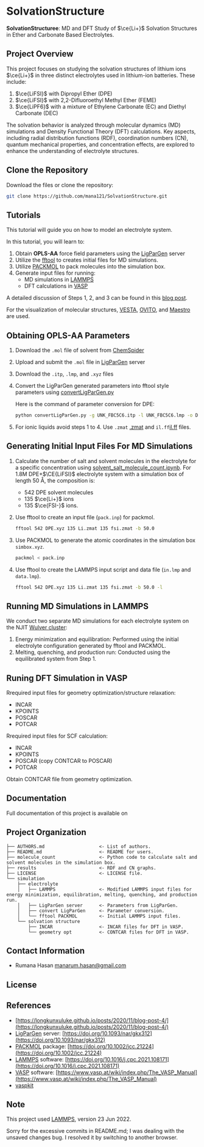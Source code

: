 # SolvationStructure 

**SolvationStructuree**: MD and DFT Study of $\ce{Li+}$ Solvation Structures in Ether and Carbonate Based Electrolytes.

## Project Overview

This project focuses on studying the solvation structures of lithium ions $\ce{Li+}$ in three distinct electrolytes used in lithium-ion batteries. These include: 

1. $\ce{LiFSI}$ with Dipropyl Ether (DPE)
2. $\ce{LiFSI}$ with 2,2-Difluoroethyl Methyl Ether (FEME)
3. $\ce{LiPF6}$ with a mixture of Ethylene Carbonate (EC) and Diethyl Carbonate (DEC)
   
The solvation behavior is analyzed through molecular dynamics (MD) simulations and Density Functional Theory (DFT) calculations. Key aspects, including radial distribution functions (RDF), coordination numbers (CN), quantum mechanical properties, and concentration effects, are explored to enhance the understanding of electrolyte structures.

## Clone the Repository

Download the files or clone the repository:

```bash
git clone https://github.com/mana121/SolvationStructure.git
```

## Tutorials

This tutorial will guide you on how to model an electrolyte system.

In this tutorial, you will learn to:

1. Obtain **OPLS-AA** force field parameters using the [LigParGen](https://traken.chem.yale.edu/ligpargen/) server
2. Utilize the [fftool](https://github.com/paduagroup/fftool) to creates initial files for MD simulations.
3. Utilize [PACKMOL](https://m3g.github.io/packmol/) to pack molecules into the simulation box.
4. Generate input files for running:
   - MD simulations in [LAMMPS](https://lammps.org/#gsc.tab=0)
   - DFT calculations in [VASP](https://www.vasp.at)
  
A detailed discussion of Steps 1, 2, and 3 can be found in this [blog post](https://longkunxuluke.github.io/posts/2020/11/blog-post-4/).

For the visualization of molecular structures, [VESTA](https://jp-minerals.org/vesta/en/), [OVITO](https://www.ovito.org), and [Maestro](https://www.schrodinger.com/platform/products/maestro/) are used.

## Obtaining **OPLS-AA** Parameters

1. Download the `.mol` file of solvent from [ChemSpider](https://www.chemspider.com/Chemical-Structure.7030.html)
2. Upload and submit the `.mol` file in [LigParGen](https://traken.chem.yale.edu/ligpargen/) server
3. Download the `.itp`, `.lmp`, and `.xyz` files
4. Convert the LigParGen generated parameters into fftool style parameters using [convertLigParGen.py](https://github.com/mccg-pas/group-wiki/tree/master/Scripts/ILMD)

   Here is the command of parameter conversion for DPE:
   
   ```bash
   python convertLigParGen.py -g UNK_FBC5C6.itp -l UNK_FBC5C6.lmp -o DPE.ff
   ```
5. For ionic liquids avoid steps 1 to 4. Use `.zmat` [.zmat](https://github.com/paduagroup/clandp) and `il.ff`[il.ff](https://github.com/paduagroup/clandp) files.

## Generating Initial Input Files For MD Simulations

1. Calculate the number of salt and solvent molecules in the electrolyte for a specific concentration using [solvent_salt_molecule_count.ipynb](https://github.com/mana121/SolvationStructure/tree/main/molecule_count). For 1.8M DPE+$\CE{LiFSI}$ electrolyte system with a simulation box of length 50 Å, the composition is:
   - 542 DPE solvent molecules
   - 135 $\ce{Li+}$ ions
   - 135 $\ce{FSI-}$ ions.
     
3. Use fftool to create an input file (`pack.inp`) for packmol. 

   ```bash
   fftool 542 DPE.xyz 135 Li.zmat 135 fsi.zmat -b 50.0  
   ```
4. Use PACKMOL to generate the atomic coordinates in the simulation box `simbox.xyz`.

   ```bash
   packmol < pack.inp      
   ```

5. Use fftool to create the LAMMPS input script and data file (`in.lmp` and `data.lmp`).

   ```bash
   fftool 542 DPE.xyz 135 Li.zmat 135 fsi.zmat -b 50.0 -l
   ```

## Running MD Simulations in LAMMPS

   We conduct two separate MD simulations for each electrolyte system on the NJIT [Wulver cluster](https://arcs-njit-edu.github.io/Docs/clusters/wulver/):

   1. Energy minimization and equilibration: Performed using the initial electrolyte configuration generated by fftool and PACKMOL.
   2. Melting, quenching, and production run: Conducted using the equilibrated system from Step 1.

## Runing DFT Simulation in VASP

Rrequired input files for geometry optimization/structure relaxation:

  - INCAR
  - KPOINTS
  - POSCAR
  - POTCAR

Rrequired input files for SCF calculation:

  - INCAR
  - KPOINTS
  - POSCAR (copy CONTCAR to POSCAR)
  - POTCAR

Obtain CONTCAR file from geometry optimization.

## Documentation

Full documentation of this project is available on 

## Project Organization


```
├── AUTHORS.md                    <- List of authors.
├── README.md                     <- README for users.
├── molecule_count                <- Python code to calculate salt and solvent molecules in the simulation box.
├── results                       <- RDF and CN graphs.
├── LICENSE                       <- LICENSE file.
└── simulation
    ├── electrolyte
    │   ├── LAMMPS                <- Modified LAMMPS input files for energy minimization, equilibration, melting, quenching, and production run.
    │   ├── LigParGen server      <- Parameters from LigParGen.
    │   ├── convert LigParGen     <- Parameter conversion.
    │   └── fftool PACKMOL        <- Initial LAMMPS input files.
    └── solvation structure
        ├── INCAR                 <- INCAR files for DFT in VASP.
        └── geometry opt          <- CONTCAR files for DFT in VASP.
```


## Contact Information

- Rumana Hasan [manarum.hasan@gmail.com](manarum.hasan@gmail.com)

## License



## References

- [https://longkunxuluke.github.io/posts/2020/11/blog-post-4/](https://longkunxuluke.github.io/posts/2020/11/blog-post-4/)
- [LigParGen](https://traken.chem.yale.edu/ligpargen/) server: [https://doi.org/10.1093/nar/gkx312](https://doi.org/10.1093/nar/gkx312)
- [PACKMOL](https://m3g.github.io/packmol/) package: [https://doi.org/10.1002/jcc.21224](https://doi.org/10.1002/jcc.21224)
- [LAMMPS](https://lammps.org/#gsc.tab=0) software: [https://doi.org/10.1016/j.cpc.2021.108171](https://doi.org/10.1016/j.cpc.2021.108171)
- [VASP](https://www.vasp.at) software: [https://www.vasp.at/wiki/index.php/The_VASP_Manual](https://www.vasp.at/wiki/index.php/The_VASP_Manual)
- [vaspkit](https://vaspkit.com)

## Note

This project used [LAMMPS](https://lammps.org/#gsc.tab=0), version 23 Jun 2022.

Sorry for the excessive commits in README.md; I was dealing with the unsaved changes bug. I resolved it by switching to another browser.
